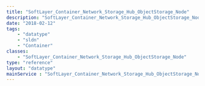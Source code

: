 ```yaml
---
title: "SoftLayer_Container_Network_Storage_Hub_ObjectStorage_Node"
description: "SoftLayer_Container_Network_Storage_Hub_ObjectStorage_Node provides detailed information for a particular object storage node "
date: "2018-02-12"
tags:
    - "datatype"
    - "sldn"
    - "Container"
classes:
    - "SoftLayer_Container_Network_Storage_Hub_ObjectStorage_Node"
type: "reference"
layout: "datatype"
mainService : "SoftLayer_Container_Network_Storage_Hub_ObjectStorage_Node"
---
```


